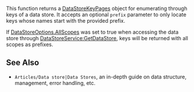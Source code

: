 This function returns a [DataStoreKeyPages](https://developer.roblox.com/en-us/api-reference/class/DataStoreKeyPages) object for enumerating through keys of a data store. It accepts an optional `prefix` parameter to only locate keys whose names start with the provided prefix.

If [DataStoreOptions.AllScopes](https://developer.roblox.com/en-us/api-reference/property/DataStoreOptions/AllScopes) was set to true when accessing the data store through [DataStoreService:GetDataStore](https://developer.roblox.com/en-us/api-reference/function/DataStoreService/GetDataStore), keys will be returned with all scopes as prefixes.

See Also
--------

*   `Articles/Data store|Data Stores`, an in-depth guide on data structure, management, error handling, etc.